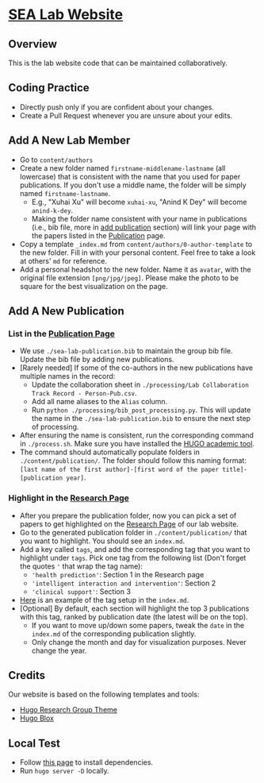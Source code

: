 # [SEA Lab Website](https://sea-lab.space)

## Overview

This is the lab website code that can be maintained collaboratively.

## Coding Practice

- Directly push only if you are confident about your changes.
- Create a Pull Request whenever you are unsure about your edits. 

## <a name="add-member"></a> Add A New Lab Member

- Go to `content/authors`
- Create a new folder named `firstname-middlename-lastname` (all lowercase) that is consistent with the name that you used for paper publications. If you don't use a middle name, the folder will be simply named `firstname-lastname`.
  - E.g., "Xuhai Xu" will become `xuhai-xu`, "Anind K Dey" will become `anind-k-dey`.
  - Making the folder name consistent with your name in publications (i.e., bib file, more in [add publication](#add-pub) section) will link your page with the papers listed in the [Publication](https://sea-lab.space/publication/) page.
- Copy a template `_index.md` from `content/authors/0-author-template` to the new folder. Fill in with your personal content. Feel free to take a look at others' `md` for reference.
- Add a personal headshot to the new folder. Name it as `avatar`, with the original file extension `[png/jpg/jpeg]`. Please make the photo to be square for the best visualization on the page.

## <a name="add-pub"></a> Add A New Publication

### List in the [Publication Page](https://sea-lab.space/publication/)
- We use `./sea-lab-publication.bib` to maintain the group bib file. Update the bib file by adding new publications.
- [Rarely needed] If some of the co-authors in the new publications have multiple names in the record:
  - Update the collaboration sheet in `./processing/Lab Collaboration Track Record - Person-Pub.csv`.
  - Add all name aliases to the `Alias` column.
  - Run `python ./processing/bib_post_processing.py`. This will update the name in the `./sea-lab-publication.bib` to ensure the next step of processing.
- After ensuring the name is consistent, run the corresponding command in `./process.sh`. Make sure you have installed the [HUGO academic tool](https://github.com/girtel/hugo-academic-cli-girtel).
- The command should automatically populate folders in `./content/publication/`. The folder should follow this naming format: `[last name of the first author]-[first word of the paper title]-[publication year]`.

### Highlight in the [Research Page](https://sea-lab.space/research/)
- After you prepare the publication folder, now you can pick a set of papers to get highlighted on the [Research Page](https://sea-lab.space/research/) of our lab website.
- Go to the generated publication folder in `./content/publication/` that you want to highlight. You should see an `index.md`.
- Add a key called `tags`, and add the corresponding tag that you want to highlight under `tags`. Pick one tag from the following list (Don't forget the quotes `'` that wrap the tag name):
  - `'health prediction'`: Section 1 in the Research page
  - `'intelligent interaction and intervention'`: Section 2
  - `'clinical support'`: Section 3
- [Here](./content/publication/xu-globem-2023/index.md) is an example of the tag setup in the `index.md`.
- [Optional] By default, each section will highlight the top 3 publications with this tag, ranked by publication date (the latest will be on the top).
  - If you want to move up/down some papers, tweak the `date` in the `index.md` of the corresponding publication slightly.
  - Only change the month and day for visualization purposes. Never change the year.


## Credits

Our website is based on the following templates and tools:
- [Hugo Research Group Theme](https://github.com/HugoBlox/theme-research-group)
- [Hugo Blox](https://hugoblox.com)

## Local Test

- Follow [this page](https://docs.hugoblox.com/getting-started/install-hugo/) to install dependencies.
- Run `hugo server -D` locally.